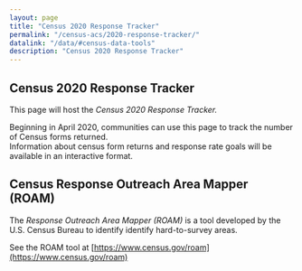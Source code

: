 ```yaml
---
layout: page
title: "Census 2020 Response Tracker"
permalink: "/census-acs/2020-response-tracker/"
datalink: "/data/#census-data-tools"
description: "Census 2020 Response Tracker"
---
```


 ## Census 2020 Response Tracker
 
 This page will host the *Census 2020 Response Tracker.*
 
 Beginning in April 2020, communities can use this page to track the number of Census forms returned.  
 Information about census form returns and response rate goals will be available in an interactive format.
 
 ## Census Response Outreach Area Mapper (ROAM)
 
 The *Response Outreach Area Mapper (ROAM)* is a tool developed by the U.S. Census Bureau to identify identify hard-to-survey areas.
 
 See the ROAM tool at [https://www.census.gov/roam](https://www.census.gov/roam)
 

